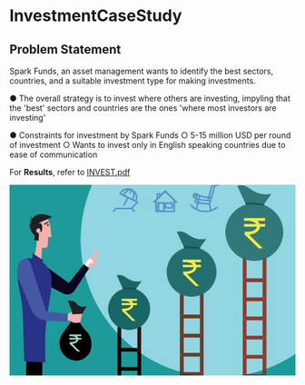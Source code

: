 # InvestmentCaseStudy

## Problem Statement

Spark Funds, an asset management wants to identify the best sectors, countries, and a
suitable investment type for making investments.

● The overall strategy is to invest where others are investing, impyling that the 'best'
sectors and countries are the ones 'where most investors are investing'

● Constraints for investment by Spark Funds
  ○ 5-15 million USD per round of investment
  ○ Wants to invest only in English speaking countries due to ease of communication
  
For **Results**, refer to [INVEST.pdf](INVEST.pdf)
  
 ![Investment](investment.jpg)
